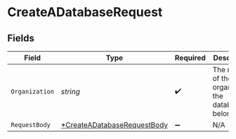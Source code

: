 # CreateADatabaseRequest


## Fields

| Field                                                                                | Type                                                                                 | Required                                                                             | Description                                                                          |
| ------------------------------------------------------------------------------------ | ------------------------------------------------------------------------------------ | ------------------------------------------------------------------------------------ | ------------------------------------------------------------------------------------ |
| `Organization`                                                                       | *string*                                                                             | :heavy_check_mark:                                                                   | The name of the organization the database belongs to                                 |
| `RequestBody`                                                                        | [*CreateADatabaseRequestBody](../../models/operations/createadatabaserequestbody.md) | :heavy_minus_sign:                                                                   | N/A                                                                                  |
